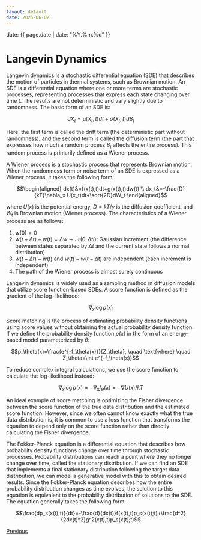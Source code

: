 ```yaml
---
layout: default
date: 2025-06-02
---
```


date: {{ page.date | date: "%Y.%m.%d" }}

# Langevin Dynamics

Langevin dynamics is a stochastic differential equation (SDE) that describes the motion of particles in thermal systems, such as Brownian motion. An SDE is a differential equation where one or more terms are stochastic processes, representing processes that express each state changing over time $t$. The results are not deterministic and vary slightly due to randomness. The basic form of an SDE is:

$$dX_t=\mu(X_t,t)dt+\sigma(X_t,t)dB_t$$

Here, the first term is called the drift term (the deterministic part without randomness), and the second term is called the diffusion term (the part that expresses how much a random process $B_t$ affects the entire process). This random process is primarily defined as a Wiener process.

A Wiener process is a stochastic process that represents Brownian motion. When the randomness term or noise term of an SDE is expressed as a Wiener process, it takes the following form:

$$\begin{aligned}
dx(t)&=f(x(t),t)dt+g(x(t),t)dw(t) \\
dx_t&=-\frac{D}{kT}\nabla_x U(x_t)dt+\sqrt{2D}dW_t
\end{aligned}$$

where $U(x)$ is the potential energy, $D=kT/\gamma$ is the diffusion coefficient, and $W_t$ is Brownian motion (Wiener process). The characteristics of a Wiener process are as follows:

1. $w(0)=0$
2. $w(t+\Delta t)-w(t)=\Delta w \sim \mathcal{N}(0,\Delta tI)$: Gaussian increment (the difference between states separated by $\Delta t$ and the current state follows a normal distribution)
3. $w(t+\Delta t)-w(t)$ and $w(t)-w(t-\Delta t)$ are independent (each increment is independent)
4. The path of the Wiener process is almost surely continuous

Langevin dynamics is widely used as a sampling method in diffusion models that utilize score function-based SDEs. A score function is defined as the gradient of the log-likelihood:

$$\nabla_x \log p(x)$$

Score matching is the process of estimating probability density functions using score values without obtaining the actual probability density function. If we define the probability density function $p(x)$ in the form of an energy-based model parameterized by $\theta$:

$$p_\theta(x)=\frac{e^{-f_\theta(x)}}{Z_\theta}, \quad \text{where} \quad Z_\theta=\int e^{-f_\theta(x)}$$

To reduce complex integral calculations, we use the score function to calculate the log-likelihood instead:

$$\nabla_x \log p(x)=-\nabla_x f_\theta(x)=-\nabla U(x)/kT$$

An ideal example of score matching is optimizing the Fisher divergence between the score function of the true data distribution and the estimated score function. However, since we often cannot know exactly what the true data distribution is, it is common to use a loss function that transforms the equation to depend only on the score function rather than directly calculating the Fisher divergence.

The Fokker-Planck equation is a differential equation that describes how probability density functions change over time through stochastic processes. Probability distributions can reach a point where they no longer change over time, called the stationary distribution. If we can find an SDE that implements a final stationary distribution following the target data distribution, we can model a generative model with this to obtain desired results. Since the Fokker-Planck equation describes how the entire probability distribution changes as time evolves, the solution to this equation is equivalent to the probability distribution of solutions to the SDE. The equation generally takes the following form:

$$\frac{dp_s(x(t);t)}{dt}=-\frac{d}{dx(t)}f(x(t),t)p_s(x(t);t)+\frac{d^2}{2dx(t)^2}g^2(x(t),t)p_s(x(t);t)$$


<div class="pagination">
  <a href="{{ '/Phys/TSP/TSP_content.html' | relative_url }}" class="prev-button">Previous</a>
</div>
